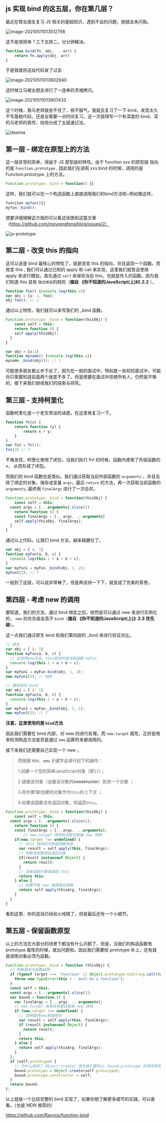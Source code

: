 ## js 实现 bind 的这五层，你在第几层？

最近在帮女朋友复习 JS 相关的基础知识，遇到不会的问题，她就会来问我。

![image-20210511013512798](https://s3.qiufeng.blue/blog/image-20210511013512798.png)

这不是很简单？三下五除二，分分钟解决。

```js
function bind(fn, obj, ...arr) {
	return fn.apply(obj, arr)
}
```

于是我就将这段代码发了过去

![image-20210511013602940](https://s3.qiufeng.blue/blog/image-20210511013602940.png)

这时候立马被女朋友进行了一连串的灵魂拷问。

![image-20210511013907433](https://s3.qiufeng.blue/blog/image-20210511013907433.png)

这个时候，我马老师就坐不住了，我不服气，我就去复习了一下 bind，发现太久不写基础代码，还是会需要一点时间复习，这一次我得写一个有深度的 bind，深的马老师的真传，给他分成了五层速记法。

![dasima](https://s3.qiufeng.blue/blog/dasima.jpeg)

## 第一层 - 绑定在原型上的方法

这一层非常的简单，得益于 JS 原型链的特性。由于 function xxx 的原型链 指向的是 `Function.prototype` , 因此我们在调用 xxx.bind 的时候，调用的是  Function.prototype 上的方法。

```js
Function.prototype._bind = function() {}
```

这样，我们就可以在一个构造函数上直接调用我们的bind方法啦~例如像这样。

```js
funciton myfun(){}
myfun._bind();
```

想要详细理解这方面的可以看这张图和这篇文章（https://github.com/mqyqingfeng/blog/issues/2）

![js-prototype](https://s3.qiufeng.blue/blog/js-prototype.png)



## 第二层 - 改变 this 的指向

这可以说是 bind 最核心的特性了，就是改变 this 的指向，并且返回一个函数。而改变 this , 我们可以通过已知的  apply 和 call 来实现，这里我们就暂且使用 apply 来进行模拟。首先通过 `self` 来保存当前 this，也就是传入的函数。因为我们知道 this 具有 `隐式绑定`的规则（**摘自 《你不知道的JavaScript(上)》2.2.2** ），

```js
function foo() {console.log(this.a)}
var obj = {a: 2, foo};
obj.foo(); // 2
```

通过以上特性，我们就可以来写我们的 _bind 函数。

```js
Function.prototype._bind = function(thisObj) {
	const self = this;
	return function () {
    self.apply(thisObj);
  }
}
```

```js
var obj = {a:1}
function myname() {console.log(this.a)}
myname._bind(obj)(); // 1
```

可能很多朋友都止步于此了，因为在一般的面试中，特别是一些校招面试中，可能你只需要知道前面两个就差不多了。但是想要在面试中惊艳所有人，仍然是不够的，接下来我们继续我们的探索与研究。

## 第三层 - 支持柯里化

函数柯里化是一个老生常谈的话题，在这里再复习一下。

```js
function fn(x) {
	return function (y) {
		return x + y;
	}
}
var fn1 = fn(1);
fn1(2) // 3
```

不难发现，柯里化使用了闭包，当我们执行 fn1 的时候，函数内使用了外层函数的 x， 从而形成了闭包。

而我们的 bind 函数也是类似，我们通过获取当前外部函数的  `arguments` ，并且去除了绑定的对象，保存成变量 `args`，最后 `return` 的方法，再一次获取当前函数的  `arguments`, 最终用 `finalArgs` 进行了一次合并。

```js
Function.prototype._bind = function(thisObj) {
	const self = this;
  const args = [...arguments].slice(1)
	return function () {
    const finalArgs = [...args, ...arguments]
    self.apply(thisObj, finalArgs);
  }
}
```

通过以上代码，让我们 bind 方法，越来越健壮了。

```js
var obj = { i: 1}
function myFun(a, b, c) {
  console.log(this.i + a + b + c);
}
var myFun1 = myFun._bind(obj, 1, 2);
myFun1(3); // 7
```

一般到了这层，可以说非常棒了，但是再坚持一下下，就变成了完美的答卷。

## 第四层 - 考虑 new 的调用

要知道，我们的方法，通过 bind 绑定之后，依然是可以通过 new 来进行实例化的， `new` 的优先级会高于 `bind`（**摘自 《你不知道的JavaScript(上)》2.3 优先级**）。

这一点我们通过原生  bind 和我们第四层的 _bind 来进行验证对比。

```js
// 原生
var obj = { i: 1}
function myFun(a, b, c) {
  // 此处用new方法，this指向的是当前函数 myFun 
  console.log(this.i + a + b + c);
}
var myFun1 = myFun.bind(obj, 1, 2);
new myFun1(3); // NAN

// 第四层的 bind
var obj = { i: 1}
function myFun(a, b, c) {
  console.log(this.i + a + b + c);
}
var myFun1 = myFun._bind(obj, 1, 2);
new myFun1(3); // 7
```

**注意，这里使用的是 `bind`方法**

因此我们需要在 bind 内部，对 new 的进行处理。而 `new.target` 属性，正好是用来检测构造方法是否是通过 `new` 运算符来被调用的。

接下来我们还需要自己实现一个 new ，

> 而根据 `MDN`，**`new`** 关键字会进行如下的操作：
>
> 1.创建一个空的简单JavaScript对象（即`{}`）；
>
> 2.链接该对象（设置该对象的**constructor**）到另一个对象 ；
>
> 3.将步骤1新创建的对象作为`this`的上下文 ；
>
> 4.如果该函数没有返回对象，则返回`this`。

```js
Function.prototype._bind = function(thisObj) {
	const self = this;
  const args = [...arguments].slice(1);
	return function () {
    const finalArgs = [...args, ...arguments];
		// new.target 用来检测是否是被 new 调用
    if(new.target !== undefined) {
      // this 指向的为构造函数本身
      var result = self.apply(this, finalArgs);
      // 判断改函数是否返回对象
      if(result instanceof Object) {
        return reuslt;
      }
      // 没有返回对象就返回 this
      return this;
    } else {
      // 如果不是 new 就原来的逻辑
      return self.apply(thisArg, finalArgs);
    }
  }
}
```

看到这里，你的造诣已经如火纯情了，但是最后还有一个小细节。

## 第五层 - 保留函数原型

以上的方法在大部分的场景下都没有什么问题了，但是，当我们的构造函数有 prototype 属性的时候，就出问题啦。因此我们需要给 prototype 补上，还有就是调用对象必须为函数。

```js
Function.prototype._bind = function (thisObj) {
  // 判断是否为函数调用
  if (typeof target !== 'function' || Object.prototype.toString.call(target) !== '[object Function]') {
    throw new TypeError(this + ' must be a function');
  }
  const self = this;
  const args = [...arguments].slice(1);
  var bound = function () {
    var finalArgs = [...args, ...arguments];
    // new.target 用来检测是否是被 new 调用
    if (new.target !== undefined) {
      // 说明是用new来调用的
      var result = self.apply(this, finalArgs);
      if (result instanceof Object) {
        return result;
      }
      return this;
    } else {
      return self.apply(thisArg, finalArgs);
    }
  };
  if (self.prototype) {
    // 为什么使用了 Object.create? 因为我们要防止，bound.prototype 的修改而导致self.prototype 被修改。不要写成 bound.prototype = self.prototype; 这样可能会导致原函数的原型被修改。
    bound.prototype = Object.create(self.prototype);
    bound.prototype.constructor = self;
  }
  return bound;
};
```

以上就是一个比较完整的 bind 实现了，如果你想了解更多细节的实践，可以查看。（也是 MDN 推荐的）

https://github.com/Raynos/function-bind